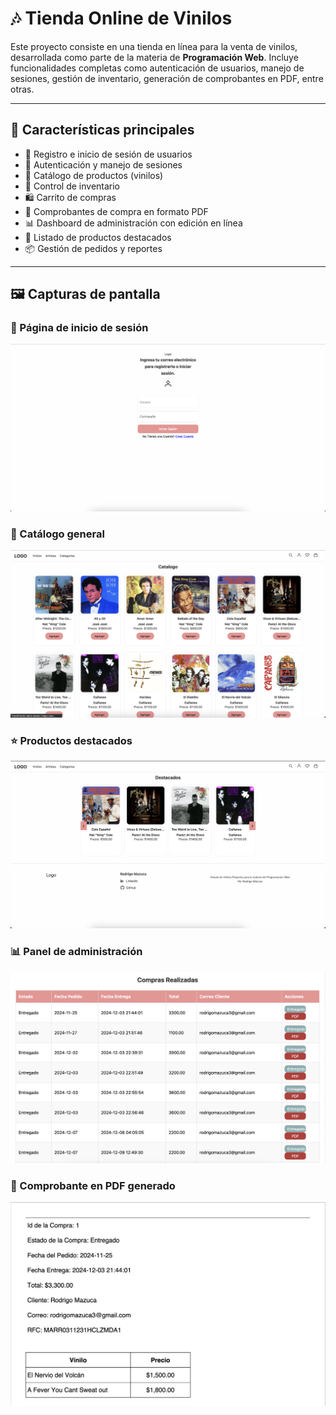 # 🎶 Tienda Online de Vinilos

Este proyecto consiste en una tienda en línea para la venta de vinilos, desarrollada como parte de la materia de **Programación Web**. Incluye funcionalidades completas como autenticación de usuarios, manejo de sesiones, gestión de inventario, generación de comprobantes en PDF, entre otras.

---

## 🔑 Características principales

- 🧾 Registro e inicio de sesión de usuarios
- 👤 Autenticación y manejo de sesiones
- 🛒 Catálogo de productos (vinilos)
- 🧮 Control de inventario
- 🛍 Carrito de compras
- 📄 Comprobantes de compra en formato PDF
- 📊 Dashboard de administración con edición en línea
- 🎯 Listado de productos destacados
- 📦 Gestión de pedidos y reportes

---

## 🖼️ Capturas de pantalla

### 🧍 Página de inicio de sesión
![Inicio de sesión](images/LogIn.png)

### 🛒 Catálogo general
![Catálogo general](images/VinilosView.png)

### ⭐ Productos destacados
![Carrusel de destacados](images/Index.png)

### 📊 Panel de administración
![Panel de admin - Inventario](images/DashView.png)

### 📄 Comprobante en PDF generado
![PDF del pedido](images/PDF.png)

